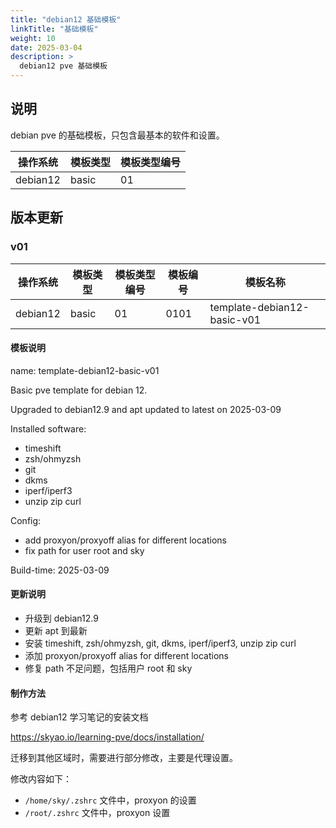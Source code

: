 ```yaml
---
title: "debian12 基础模板"
linkTitle: "基础模板"
weight: 10
date: 2025-03-04
description: >
  debian12 pve 基础模板
---
```



## 说明

debian pve 的基础模板，只包含最基本的软件和设置。

| 操作系统 | 模板类型 | 模板类型编号 |  
| -------- | -------- | -------- | 
| debian12 | basic | 01 | 


## 版本更新

### v01

| 操作系统 | 模板类型 | 模板类型编号 |  模板编号 | 模板名称 | 
| -------- | -------- | -------- | -------- | -------- | 
| debian12 | basic | 01 | 0101 | template-debian12-basic-v01 | 

#### 模板说明

name: template-debian12-basic-v01

Basic pve template for debian 12.

Upgraded to debian12.9 and apt updated to latest on 2025-03-09

Installed software:

- timeshift
- zsh/ohmyzsh
- git
- dkms
- iperf/iperf3
- unzip zip curl

Config:

- add proxyon/proxyoff alias for different locations
- fix path for user root and sky

Build-time: 2025-03-09

#### 更新说明

- 升级到 debian12.9
- 更新 apt 到最新
- 安装 timeshift, zsh/ohmyzsh, git, dkms, iperf/iperf3, unzip zip curl
- 添加 proxyon/proxyoff alias for different locations
- 修复 path 不足问题，包括用户 root 和 sky

#### 制作方法

参考 debian12 学习笔记的安装文档 

https://skyao.io/learning-pve/docs/installation/ 

迁移到其他区域时，需要进行部分修改，主要是代理设置。

修改内容如下：

- `/home/sky/.zshrc` 文件中，proxyon 的设置
- `/root/.zshrc` 文件中，proxyon 设置

